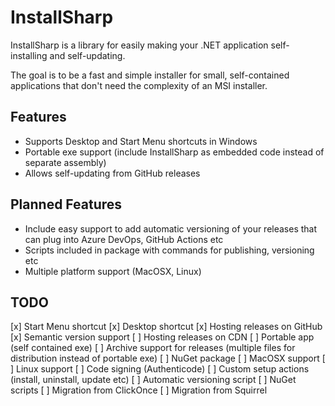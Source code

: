 # InstallSharp

InstallSharp is a library for easily making your .NET application self-installing and self-updating.

The goal is to be a fast and simple installer for small, self-contained applications that don't need the complexity of an MSI installer.

## Features

* Supports Desktop and Start Menu shortcuts in Windows
* Portable exe support (include InstallSharp as embedded code instead of separate assembly)
* Allows self-updating from GitHub releases

## Planned Features

* Include easy support to add automatic versioning of your releases that can plug into Azure DevOps, GitHub Actions etc
* Scripts included in package with commands for publishing, versioning etc
* Multiple platform support (MacOSX, Linux)

## TODO

[x] Start Menu shortcut
[x] Desktop shortcut
[x] Hosting releases on GitHub
[x] Semantic version support
[ ] Hosting releases on CDN
[ ] Portable app (self contained exe)
[ ] Archive support for releases (multiple files for distribution instead of portable exe)
[ ] NuGet package
[ ] MacOSX support
[ ] Linux support
[ ] Code signing (Authenticode)
[ ] Custom setup actions (install, uninstall, update etc)
[ ] Automatic versioning script
[ ] NuGet scripts
[ ] Migration from ClickOnce
[ ] Migration from Squirrel